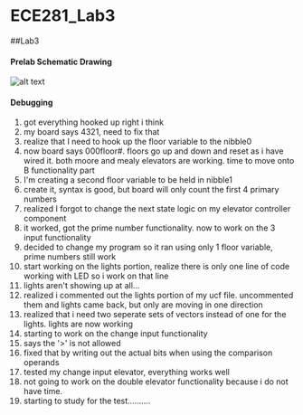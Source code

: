 ECE281_Lab3
===========

##Lab3

#### Prelab Schematic Drawing

![alt text](https://raw.github.com/JeremyGruszka/ECE281_Lab3/master/schematic1.png "Schematic")


#### Debugging
1. got everything hooked up right i think
2. my board says 4321, need to fix that
3. realize that I need to hook up the floor variable to the nibble0
4. now board says 000floor#.  floors go up and down and reset as i have wired it. both moore and mealy elevators are working. time to move onto B functionality part
5. I'm creating a second floor variable to be held in nibble1
6. create it, syntax is good, but board will only count the first 4 primary numbers
7. realized I forgot to change the next state logic on my elevator controller component
8. it worked, got the prime number functionality. now to work on the 3 input functionality
9. decided to change my program so it ran using only 1 floor variable, prime numbers still work
10. start working on the lights portion, realize there is only one line of code working with LED so i work on that line
11. lights aren't showing up at all...
12. realized i commented out the lights portion of my ucf file. uncommented them and lights came back, but only are moving in one direction
13. realized that i need two seperate sets of vectors instead of one for the lights. lights are now working
14. starting to work on the change input functionality
15. says the '>' is not allowed
16. fixed that by writing out the actual bits when using the comparison operands
17. tested my change input elevator, everything works well
18. not going to work on the double elevator functionality because i do not have time.
19. starting to study for the test..........
